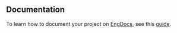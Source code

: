 ## Documentation
To learn how to document your project on [EngDocs](https://engdocs.uberinternal.com), see this [guide](https://engdocs.uberinternal.com/engdocs/index.html).
